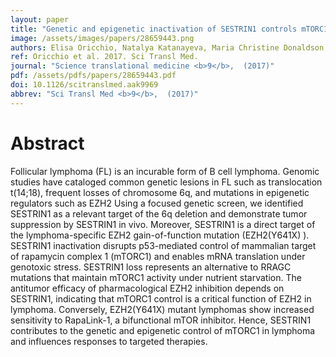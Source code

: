 ```yaml
---
layout: paper
title: "Genetic and epigenetic inactivation of SESTRIN1 controls mTORC1 and response to EZH2 inhibition in follicular lymphoma."
image: /assets/images/papers/28659443.png
authors: Elisa Oricchio, Natalya Katanayeva, Maria Christine Donaldson, Stephanie Sungalee, Joyce P Pasion, Wendy Béguelin, Elena Battistello, Viraj R Sanghvi, Man Jiang, Yanwen Jiang, Matt Teater, Anita Parmigiani, Andrei V Budanov, Fong Chun Chan, Sohrab P Shah, Robert Kridel, Ari M Melnick, Giovanni Ciriello, Hans-Guido Wendel
ref: Oricchio et al. 2017. Sci Transl Med.
journal: "Science translational medicine <b>9</b>,  (2017)"
pdf: /assets/pdfs/papers/28659443.pdf
doi: 10.1126/scitranslmed.aak9969
abbrev: "Sci Transl Med <b>9</b>,  (2017)"
---
```


# Abstract

Follicular lymphoma (FL) is an incurable form of B cell lymphoma. Genomic studies have cataloged common genetic lesions in FL such as translocation t(14;18), frequent losses of chromosome 6q, and mutations in epigenetic regulators such as EZH2 Using a focused genetic screen, we identified SESTRIN1 as a relevant target of the 6q deletion and demonstrate tumor suppression by SESTRIN1 in vivo. Moreover, SESTRIN1 is a direct target of the lymphoma-specific EZH2 gain-of-function mutation (EZH2(Y641X) ). SESTRIN1 inactivation disrupts p53-mediated control of mammalian target of rapamycin complex 1 (mTORC1) and enables mRNA translation under genotoxic stress. SESTRIN1 loss represents an alternative to RRAGC mutations that maintain mTORC1 activity under nutrient starvation. The antitumor efficacy of pharmacological EZH2 inhibition depends on SESTRIN1, indicating that mTORC1 control is a critical function of EZH2 in lymphoma. Conversely, EZH2(Y641X) mutant lymphomas show increased sensitivity to RapaLink-1, a bifunctional mTOR inhibitor. Hence, SESTRIN1 contributes to the genetic and epigenetic control of mTORC1 in lymphoma and influences responses to targeted therapies.

